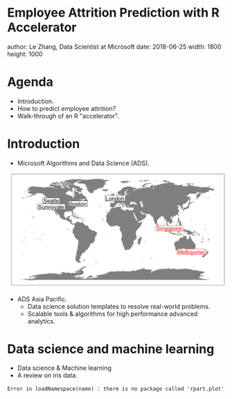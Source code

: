 Employee Attrition Prediction with R Accelerator
========================================================
author: Le Zhang, Data Scientist at Microsoft
date: 2018-06-25
width: 1800
height: 1000

Agenda
========================================================



- Introduction.
- How to predict employee attrition?
- Walk-through of an R "accelerator".

Introduction
========================================================

- Microsoft Algorithms and Data Science (ADS).

<img src="demo-figure/unnamed-chunk-2-1.png" title="plot of chunk unnamed-chunk-2" alt="plot of chunk unnamed-chunk-2" style="display: block; margin: auto;" />

- ADS Asia Pacific. 
    - Data science solution templates to resolve real-world problems.
    - Scalable tools & algorithms for high performance advanced analytics.

Data science and machine learning
========================================================

- Data science & Machine learning
- A review on iris data.













































































```
Error in loadNamespace(name) : there is no package called 'rpart.plot'
```
